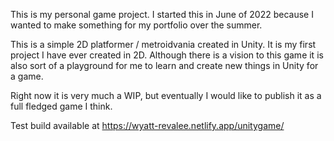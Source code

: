 This is my personal game project.
I started this in June of 2022 because I wanted to make something for my portfolio over the summer.

This is a simple 2D platformer / metroidvania created in Unity. It is my first project I have ever created in 2D. 
Although there is a vision to this game it is also sort of a playground for me to learn and create new things in Unity for a game.

Right now it is very much a WIP, but eventually I would like to publish it as a full fledged game I think.

Test build available at https://wyatt-revalee.netlify.app/unitygame/

